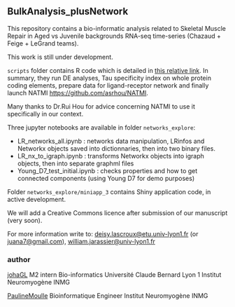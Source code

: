 ## BulkAnalysis_plusNetwork

This repository contains a bio-informatic analysis related to Skeletal Muscle Repair in Aged vs Juvenile backgrounds RNA-seq time-series (Chazaud + Feige + LeGrand teams).

This work is still under development.

`scripts` folder contains R code which is detailed in [this relative link](scripts/README_scripts.md). In summary, they run DE analyses, Tau specificity index on whole protein coding elements, prepare data for ligand-receptor network and finally launch NATMI  https://github.com/asrhou/NATMI. 

Many thanks to Dr.Rui Hou for advice concerning NATMI to use it specifically in our context.

Three jupyter notebooks are available in folder `networks_explore`:
* LR_networks_all.ipynb : networks data manipulation, LRinfos and Networkx objects saved into dictionnaries, then into two binary files.
* LR_nx_to_igraph.ipynb : transforms Networkx objects into igraph objects, then into separate graphml files
* Young_D7_test_initial.ipynb : checks properties and how to get connected components (using Young D7 for demo purposes)

Folder `networks_explore/miniapp_3` contains Shiny application code, in active development.

We will add a Creative Commons licence after submission of our manuscript (very soon).

For more information write to:
deisy.lascroux@etu.univ-lyon1.fr (or juana7@gmail.com), 
william.jarassier@univ-lyon1.fr

### author
[johaGL](https://github.com/johaGL/)
M2 intern Bio-informatics
Université Claude Bernard Lyon 1
Institut Neuromyogène INMG

[PaulineMoulle](https://github.com/PaulineMoulle)
Bioinformatique Engineer
Institut Neuromyogène INMG